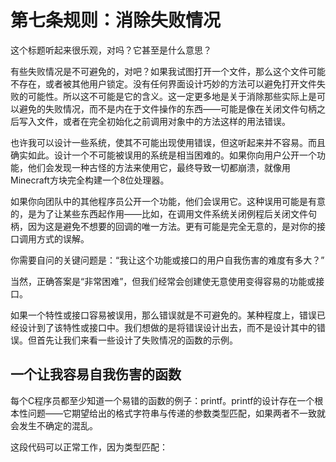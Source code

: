 # 第七条规则：消除失败情况

这个标题听起来很乐观，对吗？它甚至是什么意思？

有些失败情况是不可避免的，对吧？如果我试图打开一个文件，那么这个文件可能不存在，或者被其他用户锁定。没有任何界面设计巧妙的方法可以避免打开文件失败的可能性。所以这不可能是它的含义。这一定更多地是关于消除那些实际上是可以避免的失败情况，而不是内在于文件操作的东西——可能是像在关闭文件句柄之后写入文件，或者在完全初始化之前调用对象中的方法这样的用法错误。

也许我可以设计一些系统，使其不可能出现使用错误，但这听起来并不容易。而且确实如此。设计一个不可能被误用的系统是相当困难的。如果你向用户公开一个功能，他们会发现一种古怪的方法来使用它，最终导致一切都崩溃，就像用Minecraft方块完全构建一个8位处理器。

如果你向团队中的其他程序员公开一个功能，他们会误用它。这种误用可能是有意的，是为了让某些东西起作用——比如，在调用文件系统关闭例程后关闭文件句柄，因为这是避免不想要的回调的唯一方法。更有可能是完全无意的，是对你的接口调用方式的误解。

你需要自问的关键问题是：“我让这个功能或接口的用户自我伤害的难度有多大？”

当然，正确答案是“非常困难”，但我们经常会创建使无意使用变得容易的功能或接口。

如果一个特性或接口容易被误用，那么错误就是不可避免的。某种程度上，错误已经设计到了该特性或接口中。我们想做的是将错误设计出去，而不是设计其中的错误。但首先让我们来看一些设计了失败情况的函数的示例。

## 一个让我容易自我伤害的函数

每个C程序员都至少知道一个易错的函数的例子：printf。printf的设计存在一个根本性问题——它期望给出的格式字符串与传递的参数类型匹配，如果两者不一致就会发生不确定的混乱。

这段代码可以正常工作，因为类型匹配：